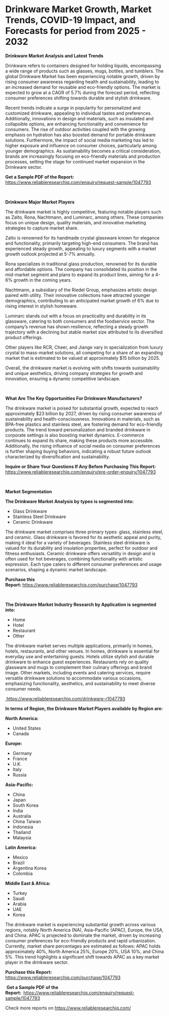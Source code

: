 <p><h1>Drinkware Market Growth, Market Trends, COVID-19 Impact, and Forecasts for period from 2025 - 2032</h1></p><p><strong>Drinkware Market Analysis and Latest Trends</strong></p>
<p><p>Drinkware refers to containers designed for holding liquids, encompassing a wide range of products such as glasses, mugs, bottles, and tumblers. The global Drinkware Market has been experiencing notable growth, driven by rising consumer awareness regarding health and sustainability, leading to an increased demand for reusable and eco-friendly options. The market is expected to grow at a CAGR of 5.7% during the forecast period, reflecting consumer preferences shifting towards durable and stylish drinkware.</p><p>Recent trends indicate a surge in popularity for personalized and customized drinkware, appealing to individual tastes and preferences. Additionally, innovations in design and materials, such as insulated and collapsible options, are enhancing functionality and convenience for consumers. The rise of outdoor activities coupled with the growing emphasis on hydration has also boosted demand for portable drinkware solutions. Furthermore, the impact of social media marketing has led to higher exposure and influence on consumer choices, particularly among younger demographics. As sustainability becomes a critical consideration, brands are increasingly focusing on eco-friendly materials and production processes, setting the stage for continued market expansion in the Drinkware sector.</p></p>
<p><strong>Get a Sample PDF of the Report:&nbsp;</strong> <a href="https://www.reliableresearchiq.com/enquiry/request-sample/1047793?utm_campaign=2042&utm_medium=2&utm_source=Github&utm_content=ia&utm_term=07022025&utm_id=drinkware">https://www.reliableresearchiq.com/enquiry/request-sample/1047793</a></p>
<p>&nbsp;</p>
<p><strong>Drinkware Major Market Players</strong></p>
<p><p>The drinkware market is highly competitive, featuring notable players such as Zalto, Rona, Nachtmann, and Luminarc, among others. These companies focus on unique design, quality materials, and innovative marketing strategies to capture market share. </p><p>Zalto is renowned for its handmade crystal glassware known for elegance and functionality, primarily targeting high-end consumers. The brand has experienced steady growth, appealing to luxury segments with a market growth outlook projected at 5-7% annually.</p><p>Rona specializes in traditional glass production, renowned for its durable and affordable options. The company has consolidated its position in the mid-market segment and plans to expand its product lines, aiming for a 4-6% growth in the coming years.</p><p>Nachtmann, a subsidiary of the Riedel Group, emphasizes artistic design paired with utility. Their innovative collections have attracted younger demographics, contributing to an anticipated market growth of 6% due to rising interest in stylish homeware.</p><p>Luminarc stands out with a focus on practicality and durability in its glassware, catering to both consumers and the foodservice sector. The company’s revenue has shown resilience, reflecting a steady growth trajectory with a declining but stable market size attributed to its diversified product offerings.</p><p>Other players like RCR, Cheer, and Jiange vary in specialization from luxury crystal to mass-market solutions, all competing for a share of an expanding market that is estimated to be valued at approximately $15 billion by 2025.</p><p>Overall, the drinkware market is evolving with shifts towards sustainability and unique aesthetics, driving company strategies for growth and innovation, ensuring a dynamic competitive landscape.</p></p>
<p>&nbsp;</p>
<p><strong>What Are The Key Opportunities For Drinkware Manufacturers?</strong></p>
<p><p>The drinkware market is poised for substantial growth, expected to reach approximately $23 billion by 2027, driven by rising consumer awareness of sustainability and health-consciousness. Innovations in materials, such as BPA-free plastics and stainless steel, are fostering demand for eco-friendly products. The trend toward personalization and branded drinkware in corporate settings is also boosting market dynamics. E-commerce continues to expand its share, making these products more accessible. Additionally, the rising influence of social media on consumer preferences is further shaping buying behaviors, indicating a robust future outlook characterized by diversification and sustainability.</p></p>
<p><strong>Inquire or Share Your Questions If Any Before Purchasing This Report:</strong> <a href="https://www.reliableresearchiq.com/enquiry/pre-order-enquiry/1047793?utm_campaign=2042&utm_medium=2&utm_source=Github&utm_content=ia&utm_term=07022025&utm_id=drinkware">https://www.reliableresearchiq.com/enquiry/pre-order-enquiry/1047793</a></p>
<p>&nbsp;</p>
<p><strong>Market Segmentation</strong></p>
<p><strong>The Drinkware Market Analysis by types is segmented into:</strong></p>
<p><ul><li>Glass Drinkware</li><li>Stainless Steel Drinkware</li><li>Ceramic Drinkware</li></ul></p>
<p><p>The drinkware market comprises three primary types: glass, stainless steel, and ceramic. Glass drinkware is favored for its aesthetic appeal and purity, making it ideal for a variety of beverages. Stainless steel drinkware is valued for its durability and insulation properties, perfect for outdoor and fitness enthusiasts. Ceramic drinkware offers versatility in design and is often used for hot beverages, combining functionality with artistic expression. Each type caters to different consumer preferences and usage scenarios, shaping a dynamic market landscape.</p></p>
<p><strong>Purchase this Report:&nbsp;</strong><a href="https://www.reliableresearchiq.com/purchase/1047793?utm_campaign=2042&utm_medium=2&utm_source=Github&utm_content=ia&utm_term=07022025&utm_id=drinkware">https://www.reliableresearchiq.com/purchase/1047793</a></p>
<p>&nbsp;</p>
<p><strong>The Drinkware Market Industry Research by Application is segmented into:</strong></p>
<p><ul><li>Home</li><li>Hotel</li><li>Restaurant</li><li>Other</li></ul></p>
<p><p>The drinkware market serves multiple applications, primarily in homes, hotels, restaurants, and other venues. In homes, drinkware is essential for everyday use and entertaining guests. Hotels utilize stylish and durable drinkware to enhance guest experiences. Restaurants rely on quality glassware and mugs to complement their culinary offerings and brand image. Other markets, including events and catering services, require versatile drinkware solutions to accommodate various occasions, emphasizing functionality, aesthetics, and sustainability to meet diverse consumer needs.</p></p>
<p><a href="https://www.reliableresearchiq.com/drinkware-r1047793?utm_campaign=2042&utm_medium=2&utm_source=Github&utm_content=ia&utm_term=07022025&utm_id=drinkware">&nbsp;https://www.reliableresearchiq.com/drinkware-r1047793</a></p>
<p><strong>In terms of Region, the Drinkware Market Players available by Region are:</strong></p>
<p>
    <p> <strong> North America: </strong>
        <ul>
            <li>United States</li>
            <li>Canada</li>
        </ul>
        </p> 
    <p> <strong> Europe: </strong>
        <ul>
            <li>Germany</li>
            <li>France</li>
            <li>U.K.</li>
            <li>Italy</li>
            <li>Russia</li>
        </ul>
        </p> 
    <p> <strong> Asia-Pacific: </strong>
        <ul>
            <li>China</li>
            <li>Japan</li>
            <li>South Korea</li>
            <li>India</li>
            <li>Australia</li>
            <li>China Taiwan</li>
            <li>Indonesia</li>
            <li>Thailand</li>
            <li>Malaysia</li>
        </ul>
        </p> 
    <p> <strong> Latin America: </strong>
        <ul>
            <li>Mexico</li>
            <li>Brazil</li>
            <li>Argentina Korea</li>
            <li>Colombia</li>
        </ul>
        </p> 
    <p> <strong> Middle East & Africa: </strong>
        <ul>
            <li>Turkey</li>
            <li>Saudi</li>
            <li>Arabia</li>
            <li>UAE</li>
            <li>Korea</li>
        </ul>
    </p>
    </p>
<p><p>The drinkware market is experiencing substantial growth across various regions, notably North America (NA), Asia-Pacific (APAC), Europe, the USA, and China. APAC is projected to dominate the market, driven by increasing consumer preferences for eco-friendly products and rapid urbanization. Currently, market share percentages are estimated as follows: APAC holds approximately 40%, North America 25%, Europe 20%, USA 10%, and China 5%. This trend highlights a significant shift towards APAC as a key market player in the drinkware sector.</p></p>
<p><strong>Purchase this Report: </strong><a href="https://www.reliableresearchiq.com/purchase/1047793?utm_campaign=2042&utm_medium=2&utm_source=Github&utm_content=ia&utm_term=07022025&utm_id=drinkware">https://www.reliableresearchiq.com/purchase/1047793</a></p>
<p>&nbsp;<strong>Get a Sample PDF of the Report:&nbsp;&nbsp;</strong><a href="https://www.reliableresearchiq.com/enquiry/request-sample/1047793?utm_campaign=2042&utm_medium=2&utm_source=Github&utm_content=ia&utm_term=07022025&utm_id=drinkware">https://www.reliableresearchiq.com/enquiry/request-sample/1047793</a></p>
<p><strong></strong></p>
<p>Check more reports on <a href="https://www.reliableresearchiq.com/?utm_campaign=2042&utm_medium=2&utm_source=Github&utm_content=ia&utm_term=07022025&utm_id=drinkware">https://www.reliableresearchiq.com/</a></p>